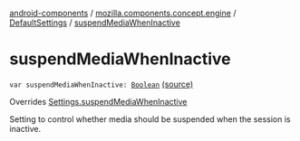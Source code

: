 [android-components](../../index.md) / [mozilla.components.concept.engine](../index.md) / [DefaultSettings](index.md) / [suspendMediaWhenInactive](./suspend-media-when-inactive.md)

# suspendMediaWhenInactive

`var suspendMediaWhenInactive: `[`Boolean`](https://kotlinlang.org/api/latest/jvm/stdlib/kotlin/-boolean/index.html) [(source)](https://github.com/mozilla-mobile/android-components/blob/master/components/concept/engine/src/main/java/mozilla/components/concept/engine/Settings.kt#L179)

Overrides [Settings.suspendMediaWhenInactive](../-settings/suspend-media-when-inactive.md)

Setting to control whether media should be suspended when the session is inactive.


